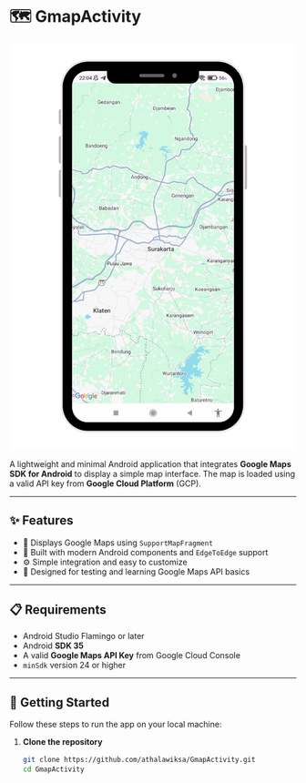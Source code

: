 # 🗺️ GmapActivity

![App Preview](preview.png)

A lightweight and minimal Android application that integrates **Google Maps SDK for Android** to display a simple map interface. The map is loaded using a valid API key from **Google Cloud Platform** (GCP).

---

## ✨ Features

- 🧭 Displays Google Maps using `SupportMapFragment`
- 📱 Built with modern Android components and `EdgeToEdge` support
- ⚙️ Simple integration and easy to customize
- 🧪 Designed for testing and learning Google Maps API basics

---

## 📋 Requirements

- Android Studio Flamingo or later
- Android **SDK 35**
- A valid **Google Maps API Key** from Google Cloud Console
- `minSdk` version 24 or higher

---

## 🚀 Getting Started

Follow these steps to run the app on your local machine:

1. **Clone the repository**  
   ```bash
   git clone https://github.com/athalawiksa/GmapActivity.git
   cd GmapActivity
